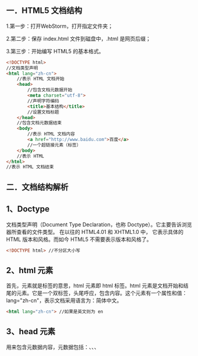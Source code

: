 ## 一．HTML5 文档结构

1.第一步：打开WebStorm，打开指定文件夹；

2.第二步：保存 index.html 文件到磁盘中，.html 是网页后缀；

3.第三步：开始编写 HTML5 的基本格式。

```html
<!DOCTYPE html> 
//文档类型声明 
<html lang="zh-cn"> 
    //表示 HTML 文档开始 
    <head> 
        //包含文档元数据开始 
        <meta charset="utf-8"> 
        //声明字符编码 
        <title>基本结构</title> 
        //设置文档标题 
    </head> 
    //包含文档元数据结束 
    <body> 
        //表示 HTML 文档内容 
        <a href="http://www.baidu.com">百度</a> 
        //一个超链接元素（标签） 
    </body> 
    //表示 HTML 
</html>                                          
//表示 HTML 文档结束
```

## 二．文档结构解析

## 1、Doctype

文档类型声明（Document Type Declaration，也称 Doctype）。它主要告诉浏览器所查看的文件类型。 在以往的 HTML4.01 和 XHTML1.0 中， 它表示具体的 HTML 版本和风格。而如今 HTML5 不需要表示版本和风格了。

```html
<!DOCTYPE html> //不分区大小写
```

## 2、html 元素

首先，元素就是标签的意思，html 元素即 html 标签。html 元素是文档开始和结尾的元素。它是一个双标签，头尾呼应，包含内容。这个元素有一个属性和值：lang="zh-cn"，表示文档采用语言为：简体中文。

```html
<html lang="zh-cn"> //如果是英文则为 en
```

## 3、head 元素

用来包含元数据内容，元数据包括：<link>、<meta>、<noscript>、<script>、<style>、<title>。这些内容用来浏览器提供信息，比如 link 提供 CSS 信息，script提供 JavaScript 信息，title 提供页面标题等。

```html
<head>...</head> //这些信息在页面不可见
```

## 4、meta 元素

这个元素用来提供关于文档的信息，起始结构有一个属性为：charset="utf8"。表示告诉浏览器页面采用的什么编码，一般来说我们就用 utf8。当然，文件保存的时候也是utf8，而浏览器也设置 utf8 即可正确显示中文。

```html
<meta charset="utf-8"> //除了设置编码，还有别的
```

## 5、title 元素

这个元素很简单，顾名思义：设置浏览器左上角的标题。

```html
<title>基本结构</title>
```

## 6、body 元素

用来包含文档内容的元素，也就是浏览器可见区域部分。所有的可见内容，都应该在这个元素内部进行添加。

```html
<body>...</body>
```

## 7、a 元素

一个超链接，后面会详细探讨。

```html
<a href="http://www.baidu.com">百度</a>
```

## 三．元素标签探讨

HTML 是一种标记语言，刚才的结构我们已经详细探讨过。这里，我们再剖析一下这些“标记”或者叫“标签”，书面上经常称作为“元素”的东西是怎么构成的。

## 1、元素

元素就是一组告诉浏览器如何处理一些内容的标签。每个元素都有一个关键字，比如<body>、<title>、<meta>都是元素。不同的标签名称代表不同的意义，后面将会涉及到段落标签、文本标签、链接标签、图片标签等。

元素一般分为两种：单标签（空元素）和双标签。单标签一般用于声明或者插入某个元素，比如声明字符编码就用<meta>，插入图片就用<img>；双标签一般用于设置一段区域的内容，将其包含起来，比如段落<p>…</p>。

## 2、属性和值

元素除了有单双之分， 元素的内部还可以设置属性和值。 这些属性值用来改变元素某些方面的行为。比如超链接：<a>中的 href 属性，里面替换网址即可链接到不同的网站。当然一个元素里面可以设置多个属性，甚至自定义属性。